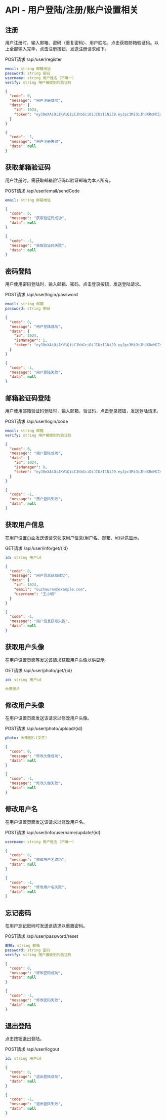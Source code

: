 # API - 用户登陆/注册/账户设置相关

## 注册
用户注册时，输入邮箱、密码（重复密码）、用户姓名，点击获取邮箱验证码。以上全部输入完毕，点击注册按钮，发送注册请求如下。

POST请求 /api/user/register
```yaml
email: string 邮箱地址
password: string 密码
username: string 用户姓名（不唯一）
verify: string 用户接收到的验证码
```
```json
{
  "code": 0,
  "message": "用户注册成功",
  "data": {
    "id": 1024,
    "token": "eyJ0eXAiOiJKV1QiLCJhbGciOiJIUzI1NiJ9.eyJpc3MiOiJhdXRoMCIsInRlbGVwaG9uZSI6IjE4ODU3MDA1NDc3IiwiZXhwIjoxNjcxMzE2ODI4fQ.D0nA_MIlRTdCl06wbCfFzZiW6hr9xuBc4VJnvynJz4E"
  }
}
```
```json
{
  "code": -1,
  "message": "用户注册失败",
  "data": null
}
```

## 获取邮箱验证码
用户注册时，需获取邮箱验证码以验证邮箱为本人所有。

POST请求 /api/user/email/sendCode
```yaml
email: string 邮箱地址
```
```json
{
  "code": 0,
  "message": "获取验证码成功",
  "data": null
}
```
```json
{
  "code": -1,
  "message": "获取验证码失败",
  "data": null
}
```

## 密码登陆
用户使用密码登陆时，输入邮箱、密码，点击登录按钮，发送登陆请求。

POST请求 /api/user/login/password
```yaml
email: string 邮箱
password: string 密码
```
```json
{
  "code": 0,
  "message": "用户登陆成功",
  "data": {
    "id": 1024,
    "isManager": 1,
    "token": "eyJ0eXAiOiJKV1QiLCJhbGciOiJIUzI1NiJ9.eyJpc3MiOiJhdXRoMCIsInRlbGVwaG9uZSI6IjE4ODU3MDA1NDc3IiwiZXhwIjoxNjcxMzE2ODI4fQ.D0nA_MIlRTdCl06wbCfFzZiW6hr9xuBc4VJnvynJz4E"
  }
}
```
```json
{
  "code": -1,
  "message": "用户登陆失败",
  "data": null
}
```

## 邮箱验证码登陆
用户使用邮箱验证码登陆时，输入邮箱、验证码，点击登录按钮，发送登陆请求。

POST请求 /api/user/login/code
```yaml
email: string 邮箱
verify: string 用户接收到的验证码
```
```json
{
  "code": 0,
  "message": "用户登陆成功",
  "data": {
    "id": 1024,
    "isManager": 0,
    "token": "eyJ0eXAiOiJKV1QiLCJhbGciOiJIUzI1NiJ9.eyJpc3MiOiJhdXRoMCIsInRlbGVwaG9uZSI6IjE4ODU3MDA1NDc3IiwiZXhwIjoxNjcxMzE2ODI4fQ.D0nA_MIlRTdCl06wbCfFzZiW6hr9xuBc4VJnvynJz4E"
  }
}
```
```json
{
  "code": -1,
  "message": "用户登陆失败",
  "data": null
}
```

## 获取用户信息
在用户设置页面发送该请求获取用户信息(用户名、邮箱、id)以供显示。

GET请求 /api/user/info/get/{id}
```yaml
id: string 用户id
```

```json
{
  "code": 0,
  "message": "用户信息获取成功",
  "data": {
    "id": 1024,
    "email": "ouzhouren@example.com",
    "username": "王小明"
  }
}
```
```json
{
  "code": -1,
  "message": "用户信息获取失败",
  "data": null
}
```

## 获取用户头像
在用户设置页面等发送该请求获取用户头像以供显示。

GET请求 /api/user/photo/get/{id}
```yaml
id: string 用户id
```

```yaml
头像图片
```

## 修改用户头像
在用户设置页面发送该请求以修改用户头像。

POST请求 /api/user/photo/upload/{id}
```yaml
photo: 头像图片(文件)
```

```json
{
  "code": 0,
  "message": "修改头像成功",
  "data": null
}
```
```json
{
  "code": -1,
  "message": "修改头像失败",
  "data": null
}
```

## 修改用户名
在用户设置页面发送该请求以修改用户名。

POST请求 /api/user/info/username/update/{id}
```yaml
username: string 用户姓名（不唯一）
```

```json
{
  "code": 0,
  "message": "修改用户名成功",
  "data": null
}
```
```json
{
  "code": -1,
  "message": "修改用户名失败",
  "data": null
}
```

## 忘记密码
在用户忘记密码时发送该请求以重置密码。

POST请求 /api/user/password/reset
```yaml
邮箱: string 邮箱
password: string 密码
verify: string 用户接收到的验证码
```

```json
{
  "code": 0,
  "message": "修改密码成功",
  "data": null
}
```
```json
{
  "code": -1,
  "message": "修改密码失败",
  "data": null
}
```

## 退出登陆
点击按钮退出登陆。

POST请求 /api/user/logout
```yaml
id: string 用户id
```

```json
{
  "code": 0,
  "message": "退出登陆成功",
  "data": null
}
```
```json
{
  "code": -1,
  "message": "退出登陆失败",
  "data": null
}
```